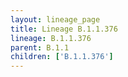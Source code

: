 ```yaml
---
layout: lineage_page
title: Lineage B.1.1.376
lineage: B.1.1.376
parent: B.1.1
children: ['B.1.1.376']
---
```

